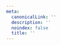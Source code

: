 ```yaml
---
meta:
  canonicalLink: ''
  description: ''
  noindex: false
  title: ''
---
```


<!-- Use this to force Gatsby to correctly determine optional images/file schema -->
